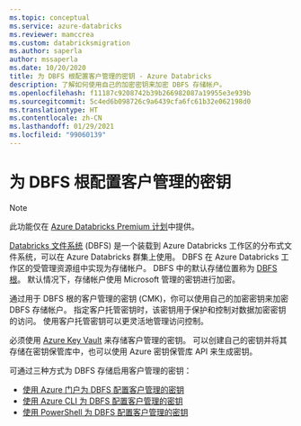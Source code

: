 ```yaml
---
ms.topic: conceptual
ms.service: azure-databricks
ms.reviewer: mamccrea
ms.custom: databricksmigration
ms.author: saperla
author: mssaperla
ms.date: 10/20/2020
title: 为 DBFS 根配置客户管理的密钥 - Azure Databricks
description: 了解如何使用自己的加密密钥来加密 DBFS 存储帐户。
ms.openlocfilehash: f11187c9208742b39b266982087a19955e3e939b
ms.sourcegitcommit: 5c4ed6b098726c9a6439cfa6fc61b32e062198d0
ms.translationtype: HT
ms.contentlocale: zh-CN
ms.lasthandoff: 01/29/2021
ms.locfileid: "99060139"
---
```

# <a name="configure-customer-managed-keys-for-dbfs-root"></a>为 DBFS 根配置客户管理的密钥

> [!NOTE]
>
> 此功能仅在 [Azure Databricks Premium 计划](https://databricks.com/product/azure-pricing)中提供。

[Databricks 文件系统](../../../data/databricks-file-system.md) (DBFS) 是一个装载到 Azure Databricks 工作区的分布式文件系统，可以在 Azure Databricks 群集上使用。 DBFS 在 Azure Databricks 工作区的受管理资源组中实现为存储帐户。 DBFS 中的默认存储位置称为 [DBFS 根](../../../data/databricks-file-system.md#dbfs-root)。 默认情况下，存储帐户使用 Microsoft 管理的密钥进行加密。

通过用于 DBFS 根的客户管理的密钥 (CMK)，你可以使用自己的加密密钥来加密 DBFS 存储帐户。 指定客户托管密钥时，该密钥用于保护和控制对数据加密密钥的访问。 使用客户托管密钥可以更灵活地管理访问控制。

必须使用 [Azure Key Vault](/key-vault/general/overview) 来存储客户管理的密钥。 可以创建自己的密钥并将其存储在密钥保管库中，也可以使用 Azure 密钥保管库 API 来生成密钥。

可通过三种方式为 DBFS 存储启用客户管理的密钥：

* [使用 Azure 门户为 DBFS 配置客户管理的密钥](cmk-dbfs-azure-portal.md)
* [使用 Azure CLI 为 DBFS 配置客户管理的密钥](cmk-dbfs-azure-cli.md)
* [使用 PowerShell 为 DBFS 配置客户管理的密钥](cmk-dbfs-powershell.md)